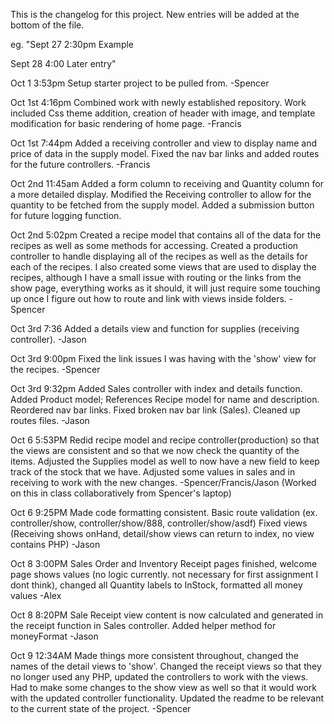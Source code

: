 This is the changelog for this project. New entries will be added at the bottom of the file.

eg. "Sept 27 2:30pm Example

Sept 28 4:00 Later entry"

Oct 1 3:53pm
Setup starter project to be pulled from.
-Spencer

Oct 1st 4:16pm
Combined work with newly established repository. Work included Css theme addition, creation of header with image, and
template modification for basic rendering of home page.
-Francis

Oct 1st 7:44pm
Added a receiving controller and view to display name and price of data in the supply model. Fixed the nav bar links and added routes for the future controllers.
-Francis

Oct 2nd 11:45am
Added a form column to receiving and Quantity column for a more detailed display. Modified the Receiving controller to allow for the quantity to be fetched from the supply model. Added a submission button for future logging function.

Oct 2nd 5:02pm
Created a recipe model that contains all of the data for the recipes as well as some methods for accessing.
Created a production controller to handle displaying all of the recipes as well as the details for each of the recipes.
I also created some views that are used to display the recipes, although I have a small issue with routing or the links from the show page, everything works as it should, it will just require some touching up once I figure out how to route and link with views inside folders.
-Spencer

Oct 3rd 7:36
Added a details view and function for supplies (receiving controller).
-Jason

Oct 3rd 9:00pm
Fixed the link issues I was having with the 'show' view for the recipes.
-Spencer

Oct 3rd 9:32pm
Added Sales controller with index and details function.
Added Product model; References Recipe model for name and description. 
Reordered nav bar links. 
Fixed broken nav bar link (Sales).
Cleaned up routes files. 
-Jason

Oct 6 5:53PM
Redid recipe model and recipe controller(production) so that the views are consistent and so that we now check the quantity of the items.
Adjusted the Supplies model as well to now have a new field to keep track of the stock that we have.
Adjusted some values in sales and in receiving to work with the new changes.
-Spencer/Francis/Jason (Worked on this in class collaboratively from Spencer's laptop)

Oct 6 9:25PM
Made code formatting consistent. 
Basic route validation (ex. controller/show, controller/show/888, controller/show/asdf)
Fixed views (Receiving shows onHand, detail/show views can return to index, no view contains PHP)
-Jason

Oct 8 3:00PM
Sales Order and Inventory Receipt pages finished,
welcome page shows values (no logic currently. not necessary for first assignment I dont think),
changed all Quantity labels to InStock,
formatted all money values
-Alex

Oct 8 8:20PM
Sale Receipt view content is now calculated and generated in the receipt function in Sales controller.
Added helper method for moneyFormat
-Jason

Oct 9 12:34AM
Made things more consistent throughout, changed the names of the detail views to 'show'. Changed the receipt views so
that they no longer used any PHP, updated the controllers to work with the views. Had to make some changes to the show
view as well so that it would work with the updated controller functionality. Updated the readme to be relevant to the
current state of the project.
-Spencer